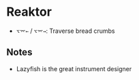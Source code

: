 # Reaktor

- `⌥⌤←` / `⌥⌤→`: Traverse bread crumbs

## Notes

- Lazyfish is the great instrument designer
